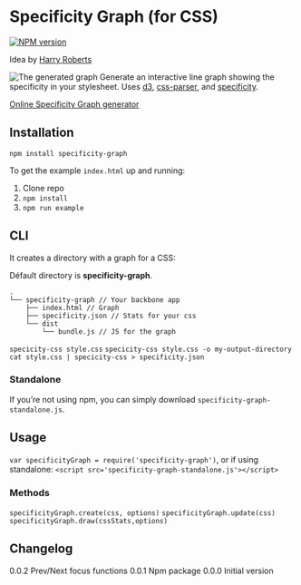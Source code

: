 # Specificity Graph (for CSS)
[![NPM version](https://badge.fury.io/js/specificity-graph.svg)](http://badge.fury.io/js/specificity-graph)

Idea by [Harry Roberts](http://csswizardry.com/2014/10/the-specificity-graph/)

![The generated graph](https://raw.githubusercontent.com/pocketjoso/specificity-graph/master/img/example-graph.png)
Generate an interactive line graph showing the specificity in your stylesheet. Uses [d3](https://github.com/mbostock/d3), [css-parser](https://github.com/reworkcss/css-parse), and [specificity](https://github.com/keeganstreet/specificity).

[Online Specificity Graph generator](http://jonassebastianohlsson.com/specificity-graph/)

## Installation
`npm install specificity-graph`

To get the example `index.html` up and running:
1. Clone repo
2. `npm install`
3. `npm run example`

## CLI

It creates a directory with a graph for a CSS:

Défault directory is **specificity-graph**.


```shell
.
└── specificity-graph // Your backbone app
    ├── index.html // Graph
    ├── specificity.json // Stats for your css
    └── dist
        └── bundle.js // JS for the graph
```

`specicity-css style.css`
`specicity-css style.css -o my-output-directory`
`cat style.css | specicity-css > specificity.json`

### Standalone
If you’re not using npm, you can simply download `specificity-graph-standalone.js`.


## Usage
`var specificityGraph = require('specificity-graph')`,
or if using standalone:
`<script src='specificity-graph-standalone.js'></script>`


### Methods
`specificityGraph.create(css, options)`
`specificityGraph.update(css)`
`specificityGraph.draw(cssStats,options)`


## Changelog
0.0.2 Prev/Next focus functions
0.0.1 Npm package
0.0.0 Initial version
